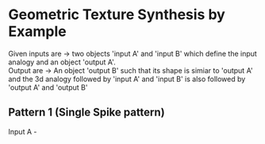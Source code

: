 # Geometric Texture Synthesis by Example


Given inputs are -> two objects 'input A' and 'input B' which define the input analogy and an object 'output A'. <br>
Output are -> An object 'output B' such that its shape is simiar to 'output A' and the 3d analogy followed by 'input A' and 'input B' is also followed by 'output A' and 'output B' <br>

## Pattern 1 (Single Spike pattern)

Input A - <br>
